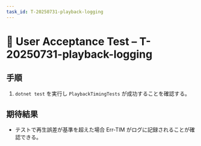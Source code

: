 ```yaml
---
task_id: T-20250731-playback-logging
---
```


# 👥 User Acceptance Test – T-20250731-playback-logging

## 手順
1. `dotnet test` を実行し `PlaybackTimingTests` が成功することを確認する。

## 期待結果
- テストで再生誤差が基準を超えた場合 Err-TIM がログに記録されることが確認できる。
